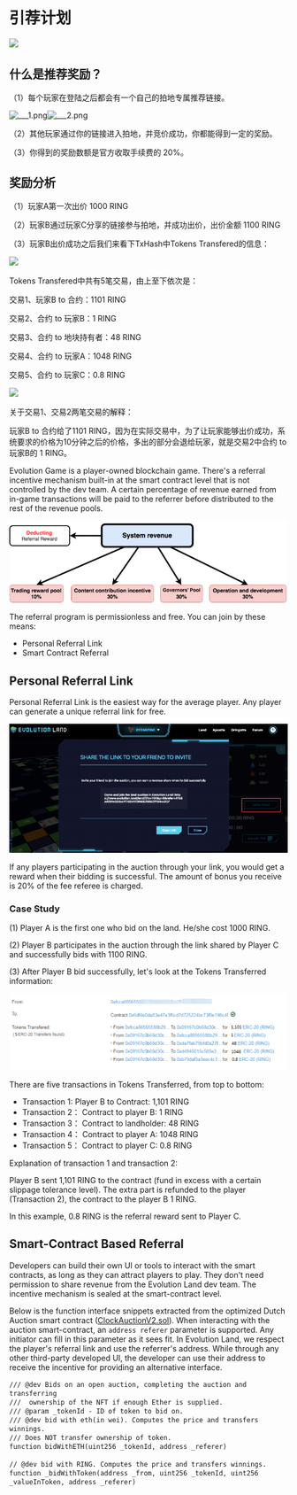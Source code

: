 # 引荐计划

![](https://imgland.oss-cn-hangzhou.aliyuncs.com/photo/2018/a8b9ee44-585c-48ba-b6f9-5125b2825bc2.jpg?x-oss-process=image/resize,w_1920)

## 什么是推荐奖励？

（1）每个玩家在登陆之后都会有一个自己的拍地专属推荐链接。

![\_\_\_1.png](https://evolutionland.zendesk.com/hc/article_attachments/360095136174/___1.png)![\_\_\_2.png](https://evolutionland.zendesk.com/hc/article_attachments/360095136154/___2.png)

（2）其他玩家通过你的链接进入拍地，并竞价成功，你都能得到一定的奖励。

（3）你得到的奖励数额是官方收取手续费的 20%。

## 奖励分析

（1）玩家A第一次出价 1000 RING

（2）玩家B通过玩家C分享的链接参与拍地，并成功出价，出价金额 1100 RING

（3）玩家B出价成功之后我们来看下TxHash中Tokens Transfered的信息：

![](https://imgland.oss-cn-hangzhou.aliyuncs.com/photo/2018/628d3489-2e91-4339-a406-394e864cefe0.png?x-oss-process=image/resize,w_1920)

Tokens Transfered中共有5笔交易，由上至下依次是：

交易1、玩家B to 合约：1101 RING

交易2、合约 to 玩家B：1 RING

交易3、合约 to 地块持有者：48 RING

交易4、合约 to 玩家A：1048 RING

交易5、合约 to 玩家C：0.8 RING

![](https://imgland.oss-cn-hangzhou.aliyuncs.com/photo/2018/95c8327e-7c73-4369-9f90-e22372e6dc0f.jpg?x-oss-process=image/resize,w_1920)

关于交易1、交易2两笔交易的解释：

玩家B to 合约给了1101 RING，因为在实际交易中，为了让玩家能够出价成功，系统要求的价格为10分钟之后的价格，多出的部分会退给玩家，就是交易2中合约 to 玩家B的 1 RING。

Evolution Game is a player-owned blockchain game. There's a referral incentive mechanism built-in at the smart contract level that is not controlled by the dev team. A certain percentage of revenue earned from in-game transactions will be paid to the referrer before distributed to the rest of the revenue pools.

![Distribution of Game Revenue](../.gitbook/assets/system-revenue.png)

The referral program is permissionless and free. You can join by these means:

* Personal Referral Link
* Smart Contract Referral

## Personal Referral Link

Personal Referral Link is the easiest way for the average player. Any player can generate a unique referral link for free.

![Personal Referral Link](../.gitbook/assets/referrallink.png)

If any players participating in the auction through your link, you would get a reward when their bidding is successful. The amount of bonus you receive is 20% of the fee referee is charged.

### Case Study

\(1\) Player A is the first one who bid on the land. He/she cost 1000 RING.

\(2\) Player B participates in the auction through the link shared by Player C and successfully bids with 1100 RING.

\(3\) After Player B bid successfully, let's look at the Tokens Transferred information:

![Bid Transaction Analysis](../.gitbook/assets/referal-txs.png)

There are five transactions in Tokens Transferred, from top to bottom:

* Transaction 1:   Player B to Contract: 1,101 RING
* Transaction 2： Contract to player B: 1 RING
* Transaction 3： Contract to landholder: 48 RING
* Transaction 4： Contract to player A: 1048 RING
* Transaction 5： Contract to player C: 0.8 RING

Explanation of transaction 1 and transaction 2:

Player B sent 1,101 RING to the contract \(fund in excess with a certain slippage tolerance level\). The extra part is refunded to the player \(Transaction 2\), the contract to the player B 1 RING.

In this example, 0.8 RING is the referral reward sent to Player C.

## Smart-Contract Based Referral

Developers can build their own UI or tools to interact with the smart contracts, as long as they can attract players to play. They don't need permission to share revenue from the Evolution Land dev team. The incentive mechanism is sealed at the smart-contract level.

Below is the function interface snippets extracted from the optimized Dutch Auction smart contract \([ClockAuctionV2.sol](https://github.com/evolutionlandorg/market-contracts/blob/master/contracts/auction/ClockAuctionV2.sol)\). When interacting with the auction smart-contract, an `address referer` parameter is supported. Any initiator can fill in this parameter as it sees fit. In Evolution Land, we respect the player's referral link and use the referrer's address. While through any other third-party developed UI, the developer can use their address to receive the incentive for providing an alternative interface.

```text
/// @dev Bids on an open auction, completing the auction and transferring
///  ownership of the NFT if enough Ether is supplied.
/// @param _tokenId - ID of token to bid on.
/// @dev bid with eth(in wei). Computes the price and transfers winnings.
/// Does NOT transfer ownership of token.
function bidWithETH(uint256 _tokenId, address _referer)

// @dev bid with RING. Computes the price and transfers winnings.
function _bidWithToken(address _from, uint256 _tokenId, uint256 _valueInToken, address _referer)
```

